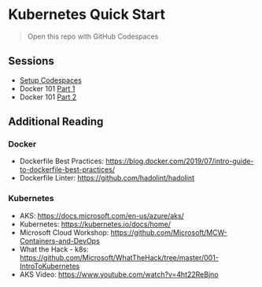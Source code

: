 # Kubernetes Quick Start

> Open this repo with GitHub Codespaces

## Sessions

- [Setup Codespaces](./01-Setup-Codespaces)
- Docker 101 [Part 1](./02-Docker-Part-1)
- Docker 101 [Part 2](./03-Docker-Part-2)

## Additional Reading

### Docker

- Dockerfile Best Practices: <https://blog.docker.com/2019/07/intro-guide-to-dockerfile-best-practices/>
- Dockerfile Linter: <https://github.com/hadolint/hadolint>

### Kubernetes

- AKS: <https://docs.microsoft.com/en-us/azure/aks/>
- Kubernetes: <https://kubernetes.io/docs/home/>
- Microsoft Cloud Workshop: <https://github.com/Microsoft/MCW-Containers-and-DevOps>
- What the Hack - k8s: <https://github.com/Microsoft/WhatTheHack/tree/master/001-IntroToKubernetes>
- AKS Video: <https://www.youtube.com/watch?v=4ht22ReBjno>
